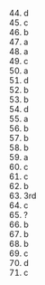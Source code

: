 44. d
45. c
46. b
47. a
48. a
49. c
50. a
51. d
52. b
53. b
54. d
55. a
56. b
57. b
58. b
59. a
60. c
61. c
62. b
63. 3rd
64. c
65. ?
66. b
67. b
68. b
69. c
70. d
71. c
